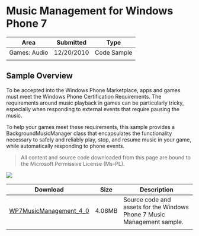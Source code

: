 # Music Management for Windows Phone 7

|Area|Submitted|Type|
|-|-|-|
Games: Audio|12/20/2010|Code Sample
||||

## Sample Overview

To be accepted into the Windows Phone Marketplace, apps and games must meet the Windows Phone Certification Requirements. The requirements around music playback in games can be particularly tricky, especially when responding to external events that require pausing the music.

To help your games meet these requirements, this sample provides a BackgroundMusicManager class that encapsulates the functionality necessary to safely and reliably play, stop, and resume music in your game, while automatically responding to phone events.

> All content and source code downloaded from this page are bound to the Microsoft Permissive License (Ms-PL).

![](https://github.com/simondarksidej/XNAGameStudio/blob/master/Images/musicmanagement1.png?raw=true)

Download | Size | Description
---|---|---|
[WP7MusicManagement_4_0](https://github.com/simondarksidej/XNAGameStudio/tree/master/Samples/WP7MusicManagement_4_0) | 4.08MB | Source code and assets for the Windows Phone 7 Music Management sample.
||||
